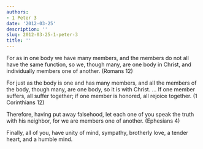 ```yaml
---
authors:
- 1 Peter 3
date: '2012-03-25'
description: ''
slug: 2012-03-25-1-peter-3
title: ''
---
```

For as in one body we have many members, and the members do not all have the same function, so we, though many, are one body in Christ, and individually members one of another. (Romans 12)

For just as the body is one and has many members, and all the members of the body, though many, are one body, so it is with Christ. ... If one member suffers, all suffer together; if one member is honored, all rejoice together. (1 Corinthians 12)

Therefore, having put away falsehood, let each one of you speak the truth with his neighbor, for we are members one of another. (Ephesians 4)

Finally, all of you, have unity of mind, sympathy, brotherly love, a tender heart, and a humble mind.




